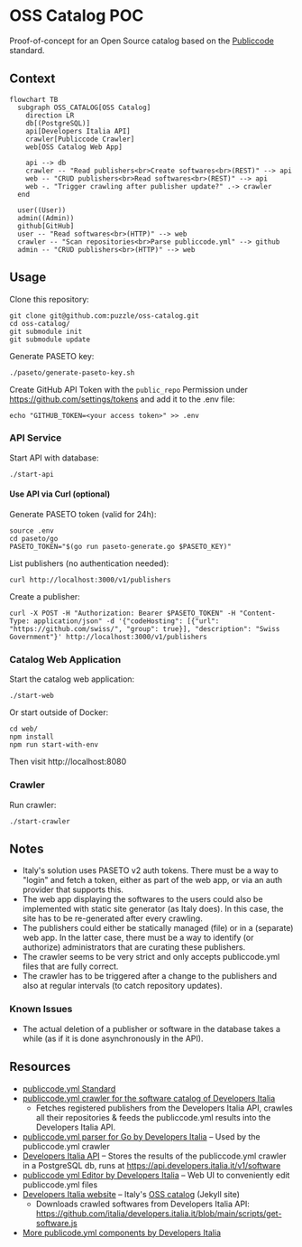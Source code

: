 # OSS Catalog POC

Proof-of-concept for an Open Source catalog based on the [Publiccode](https://github.com/publiccodeyml) standard.

## Context

```mermaid
flowchart TB
  subgraph OSS_CATALOG[OSS Catalog]
    direction LR
    db[(PostgreSQL)]
    api[Developers Italia API]
    crawler[Publiccode Crawler]
    web[OSS Catalog Web App]

    api --> db
    crawler -- "Read publishers<br>Create softwares<br>(REST)" --> api
    web -- "CRUD publishers<br>Read softwares<br>(REST)" --> api
    web -. "Trigger crawling after publisher update?" .-> crawler
  end

  user((User))
  admin((Admin))
  github[GitHub]
  user -- "Read softwares<br>(HTTP)" --> web
  crawler -- "Scan repositories<br>Parse publiccode.yml" --> github
  admin -- "CRUD publishers<br>(HTTP)" --> web
```

## Usage

Clone this repository:

```
git clone git@github.com:puzzle/oss-catalog.git
cd oss-catalog/
git submodule init
git submodule update
```

Generate PASETO key:

```
./paseto/generate-paseto-key.sh
```

Create GitHub API Token with the `public_repo` Permission under https://github.com/settings/tokens and add it to the .env file:

```
echo "GITHUB_TOKEN=<your access token>" >> .env
```

### API Service

Start API with database:

```
./start-api
```

#### Use API via Curl (optional)

Generate PASETO token (valid for 24h):

```
source .env
cd paseto/go
PASETO_TOKEN="$(go run paseto-generate.go $PASETO_KEY)"
```

List publishers (no authentication needed):

```
curl http://localhost:3000/v1/publishers
```

Create a publisher:

```
curl -X POST -H "Authorization: Bearer $PASETO_TOKEN" -H "Content-Type: application/json" -d '{"codeHosting": [{"url": "https://github.com/swiss/", "group": true}], "description": "Swiss Government"}' http://localhost:3000/v1/publishers
```

### Catalog Web Application

Start the catalog web application:

```
./start-web
```

Or start outside of Docker:

```
cd web/
npm install
npm run start-with-env
```

Then visit http://localhost:8080

### Crawler

Run crawler:

```
./start-crawler
```

## Notes

- Italy's solution uses PASETO v2 auth tokens. There must be a way to "login" and fetch a token, either as part of the web app, or via an auth provider that supports this.
- The web app displaying the softwares to the users could also be implemented with static site generator (as Italy does). In this case, the site has to be re-generated after every crawling.
- The publishers could either be statically managed (file) or in a (separate) web app. In the latter case, there must be a way to identify (or authorize) administrators that are curating these publishers.
- The crawler seems to be very strict and only accepts publiccode.yml files that are fully correct.
- The crawler has to be triggered after a change to the publishers and also at regular intervals (to catch repository updates).

### Known Issues

- The actual deletion of a publisher or software in the database takes a while (as if it is done asynchronously in the API).

## Resources

- [publiccode.yml Standard](https://github.com/publiccodeyml/publiccode.yml)
- [publiccode.yml crawler for the software catalog of Developers Italia](https://github.com/italia/publiccode-crawler)
  - Fetches registered publishers from the Developers Italia API, crawles all their repositories & feeds the publiccode.yml results into the Developers Italia API.
- [publiccode.yml parser for Go by Developers Italia](https://github.com/italia/publiccode-parser-go) – Used by the publiccode.yml crawler
- [Developers Italia API](https://github.com/italia/developers-italia-api) – Stores the results of the publiccode.yml crawler in a PostgreSQL db, runs at https://api.developers.italia.it/v1/software
- [publiccode yml Editor by Developers Italia](https://github.com/italia/publiccode-editor) – Web UI to conveniently edit publiccode.yml files
- [Developers Italia website](https://github.com/italia/developers.italia.it) – Italy's [OSS catalog](https://developers.italia.it/en/software) (Jekyll site)
  - Downloads crawled softwares from Developers Italia API: https://github.com/italia/developers.italia.it/blob/main/scripts/get-software.js
- [More publicode.yml components by Developers Italia](https://github.com/italia#-publiccode)
